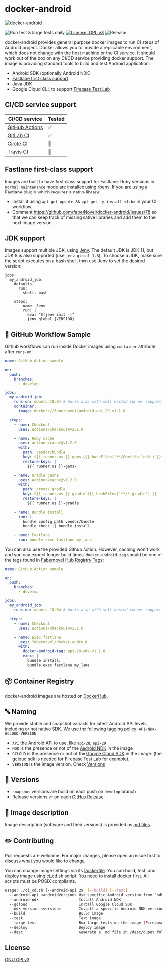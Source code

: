 # docker-android
![docker-android](logo.png)

![Run test & large tests daily](https://github.com/faberNovel/docker-android/workflows/Run%20test%20&%20large%20tests%20daily/badge.svg?branch=develop)
[![License: GPL v3](https://img.shields.io/badge/License-GPLv3-green.svg)](https://www.gnu.org/licenses/gpl-3.0)
![Release](https://img.shields.io/github/v/release/fabernovel/docker-android)


docker-android provides general purpose docker images to run CI steps of Android project.
Docker allows you to provide a replicable environment, which does not change with the host machine or the CI service.
It should work out of the box on any CI/CD service providing docker support.
The image is providing standard tools to build and test Android application:
* Android SDK (optionally Android NDK)
* [Fastlane first class support](https://github.com/faberNovel/docker-android#fastlane-first-class-support)
* Java JDK
* Google Cloud CLI, to support [Firebase Test Lab](https://firebase.google.com/docs/test-lab)

## CI/CD service support
| CI/CD service | Tested |
| ------------- | ------ |
| [GitHub Actions](https://help.github.com/en/actions) | ✅ |
| [GitLab CI](https://docs.gitlab.com/ee/ci/docker/using_docker_images.html) | ✅ |
| [Circle CI](https://circleci.com/docs/2.0/executor-types/#using-docker) | 🚧 |
| [Travis CI](https://travis-ci.com/) | 🚧 |

## Fastlane first-class support
Images are built to have first class support for Fastlane.
Ruby versions in [`normal maintenance`](https://www.ruby-lang.org/en/downloads/branches/) mode are installed using [rbenv](https://github.com/rbenv/rbenv).
If you are using a Fastlane plugin which requires a native library: 
- Install it using `apt-get update && apt-get -y install <lib>` in your
CI workflow.
- Comment https://github.com/faberNovel/docker-android/issues/78 so that we can
keep track of missing native libraries and add them to the next image version.

## JDK support
Images support multiple JDK, using [Jenv](https://www.jenv.be/).
The default JDK is JDK 11, but JDK 8 is also supported (use `jenv global 1.8`).
To choose a JDK, make sure the script executes on a bash shell, then use Jenv to set the desired version: 
```
jobs:
  my_android_job:
    defaults:
      run:
        shell: bash

    steps:
      - name: Jenv
        run: |
          eval "$(jenv init -)"
          jenv global {VERSION}

```

## 🐙 GitHub Workflow Sample
Github workflows can run inside Docker images using `container` attribute after `runs-on`:
```yml
name: GitHub Action sample

on:
  push:
    branches:
      - develop

jobs:
  my_android_job:
    runs-on: ubuntu-18.04 # Works also with self hosted runner supporting docker
    container:
      image: docker://fabernovel/android:api-29-v1.1.0

  steps:
    - name: Checkout
      uses: actions/checkout@v2.1.0

    - name: Ruby cache
      uses: actions/cache@v1.2.0
      with:
        path: vendor/bundle
        key: ${{ runner.os }}-gems-${{ hashFiles('**/Gemfile.lock') }}
        restore-keys: |
          ${{ runner.os }}-gems-

    - name: Gradle cache
      uses: actions/cache@v1.2.0
      with:
        path: /root/.gradle
        key: ${{ runner.os }}-gradle-${{ hashFiles('**/*.gradle') }}
        restore-keys: |
          ${{ runner.os }}-gradle

    - name: Bundle install
      run: |
        bundle config path vendor/bundle
        bundle check || bundle install

    - name: Fastlane
      run: bundle exec fastlane my_lane

```
You can also use the provided Github Action.
However, caching won't work and you can expect longer build times.
`docker-android-tag` should be one of the tags found in [Fabernovel Hub Registry Tags](https://hub.docker.com/r/fabernovel/android/tags):
```yml
name: GitHub Action sample

on:
  push:
    branches:
      - develop

jobs:
  my_android_job:
    runs-on: ubuntu-18.04 # Works also with self hosted runner supporting docker

  steps:
    - name: Checkout
      uses: actions/checkout@v2.1.0

    - name: Exec fastlane
      uses: fabernovel/docker-android
      with:
        docker-android-tag: api-29-ndk-v1.1.0
        exec: |
          bundle install;
          bundle exec fastlane my_lane
```

## 📦 Container Registry
docker-android images are hosted on [DockerHub](https://hub.docker.com/repository/docker/fabernovel/android).

## 🔤 Naming
We provide stable and snapshot variants for latest Android API levels, including or not native SDK.
We use the following tagging policy:
`API-NDK-GCLOUD-VERSION`
* `API` the Android API to use, like `api-28`, `api-29`
* `NDK` is the presence or not of the [Android NDK](https://developer.android.com/ndk) in the image
* `GCLOUD` is the presence or not of the [Google Cloud SDK](https://cloud.google.com/sdk) in the image. (the gcloud sdk is needed for Firebase Test Lab for example).
* `VERSION` is the image version. Check [Versions](https://github.com/faberNovel/docker-android/tree/main#versions)

## 🔢 Versions
* `snapshot` versions are build on each push on `develop` branch
* Release versions `v*` on each [GitHub Release](https://github.com/faberNovel/docker-android/releases)

## 📝 Image description
Image description (software and their versions) is provided as [md files](https://github.com/faberNovel/docker-android/tree/main/images_description).

## ✏️ Contributing
Pull requests are welcome. For major changes, please open an issue first to discuss what you would like to change.

You can change image settings via its [Dockerfile](https://github.com/faberNovel/docker-android/blob/main/Dockerfile).
You can build, test, and deploy image using [ci_cd.sh](https://github.com/faberNovel/docker-android/blob/main/ci_cd.sh) script. You need to install docker first.
All scripts must be POSIX compliants.
```sh
usage: ./ci_cd.sh [--android-api 29] [--build] [--test]
  --android-api <androidVersion> Use specific Android version from `sdkmanager --list`
  --android-ndk                  Install Android NDK
  --gcloud                       Install Google Cloud SDK
  --ndk-version <version>        Install a specific Android NDK version from `sdkmanager --list`
  --build                        Build image
  --test                         Test image
  --large-test                   Run large tests on the image (Firebase Test Lab for example)
  --deploy                       Deploy image
  --desc                         Generate a .md file in /desc/ouput folder describing the builded image, on host machine
```

## License
[GNU GPLv3](https://choosealicense.com/licenses/gpl-3.0/)
